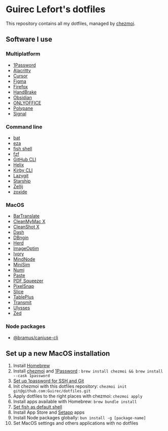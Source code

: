 # Guirec Lefort's dotfiles

This repository contains all my dotfiles, managed by [chezmoi](https://github.com/twpayne/chezmoi).

## Software I use

### Multiplatform

- [1Password](https://1password.com)
- [Alacritty](https://alacritty.org)
- [Cursor](https://www.cursor.com)
- [Figma](https://www.figma.com/fr-fr/downloads)
- [Firefox](https://mozilla.org/firefox)
- [HandBrake](https://handbrake.fr)
- [Obsidian](https://obsidian.md)
- [ONLYOFFICE](https://www.onlyoffice.com)
- [Polypane](https://polypane.app)
- [Signal](https://www.signal.org)

### Command line

- [bat](https://github.com/sharkdp/bat)
- [eza](https://github.com/eza-community/eza)
- [fish shell](https://fishshell.com)
- [fzf](https://github.com/junegunn/fzf)
- [GitHub CLI](https://cli.github.com)
- [Helix](https://helix-editor.com)
- [Kirby CLI](https://github.com/getkirby/cli)
- [Lazygit](https://github.com/jesseduffield/lazygit)
- [Starship](https://starship.rs)
- [Zellij](https://zellij.dev)
- [zoxide](https://github.com/ajeetdsouza/zoxide)

### MacOS

- [BarTranslate](https://github.com/ThijmenDam/BarTranslate)
- [CleanMyMac X](https://setapp.com/apps/cleanmymac)
- [CleanShot X](https://setapp.com/apps/cleanshot)
- [Dash](https://setapp.com/apps/dash)
- [DBngin](https://dbngin.com)
- [Herd](https://herd.laravel.com)
- [ImageOptim](https://imageoptim.com)
- [Ivory](https://tapbots.com/ivory)
- [MindNode](https://setapp.com/apps/mindnode)
- [MiniSim](https://www.minisim.app)
- [Numi](https://setapp.com/apps/numi)
- [Paste](https://setapp.com/apps/paste)
- [PDF Squeezer](https://setapp.com/apps/pdf-squeezer)
- [PixelSnap](https://setapp.com/apps/pixelsnap)
- [Slice](https://github.com/source-foundry/Slice)
- [TablePlus](https://setapp.com/apps/tableplus)
- [Transmit](https://www.panic.com/transmit)
- [Ulysses](https://setapp.com/fr/apps/ulysses)
- [Zed](https://zed.dev)

### Node packages

- [@bramus/caniuse-cli](https://github.com/bramus/caniuse-cli)

## Set up a new MacOS installation

1. Install [Homebrew](https://brew.sh)
2. Install [chezmoi](https://github.com/twpayne/chezmoi) and [1Password](https://1password.com) : `brew install chezmoi && brew install --cask 1password`
3. [Set up 1password for SSH and Git](https://developer.1password.com/docs/ssh)
4. Init chezmoi with this dotfiles repository: `chezmoi init git@github.com:Guirec/dotfiles.git`
5. Apply dotfiles to the right places with chezmoi: `chezmoi apply`
6. Install apps available with Homebrew: `brew bundle install`
7. [Set fish as default shell](https://fishshell.com/docs/current/#default-shell)
8. Install App Store and [Setapp](https://setapp.com/) apps
9. Install Node packages globally: `bun install -g [package-name]`
10. Set MacOS settings and others applications with no dotfiles
